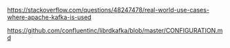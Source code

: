 https://stackoverflow.com/questions/48247478/real-world-use-cases-where-apache-kafka-is-used

https://github.com/confluentinc/librdkafka/blob/master/CONFIGURATION.md